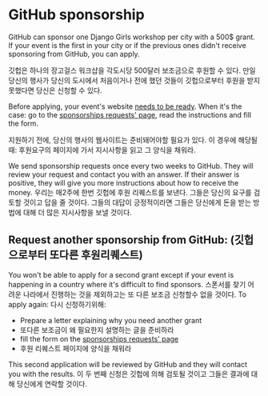 # GitHub sponsorship

GitHub can sponsor one Django Girls workshop per city with a 500$ grant. If your event is the first in your city or if the previous ones didn't receive sponsoring from GitHub, you can apply.

깃헙은 하나의 장고걸스 워크샵을 각도시당 500달러 보조금으로 후원할 수 있다. 만일 당신의 행사가 당신의 도시에서 처음이거나 전에 했던 것들이 깃헙으로부터 후원을 받지 못했다면 당신은 신청할 수 있다.

Before applying, your event's website [needs to be ready](../website/when_ready.md). When it's the case: go to the [sponsorships requests' page](https://djangogirls.org/sponsor-request/), read the instructions and fill the form.

지원하기 전에, 당신의 행사의 웹사이트는 준비돼어야할 필요가 있다. 이 경우에 해당될 때: 후원요구의 페이지에 가서 지시사항을 읽고 그 양식을 채워라.

We send sponsorship requests once every two weeks to GitHub. They will review your request and contact you with an answer. If their answer is positive, they will give you more instructions about how to receive the money.
우리는 매2주에 한번 깃헙에 후원 리퀘스트를 보낸다. 그들은 당신의 요구를 검토할 것이고 답을 줄 것이다. 그들의 대답이 긍정적이라면 그들은 당신에게 돈을 받는 방법에 대해 더 많은 지시사항을 보낼 것이다.

## Request another sponsorship from GitHub: (깃헙으로부터 또다른 후원리퀘스트)

You won't be able to apply for a second grant except if your event is happening in a country where it's difficult to find sponsors.
스폰서를 찾기 어려운 나라에서 진행하는 것을 제외하고는 또 다른 보조금 신청할수 없을 것이다. 
To apply again:
다시 신청하기위해:

* Prepare a letter explaining why you need another grant
* 또다른 보조금이 왜 필요한지 설명하는 글을 준비하라
* fill the form on the [sponsorships requests' page](https://djangogirls.org/sponsor-request/)
* 후원 리퀘스트 페이지에 양식을 채워라

This second application will be reviewed by GitHub and they will contact you with the results.
이 두 번째 신청은 깃헙에 의해 검토될 것이고 그들은 결과에 대해 당신에게 연락할 것이다.